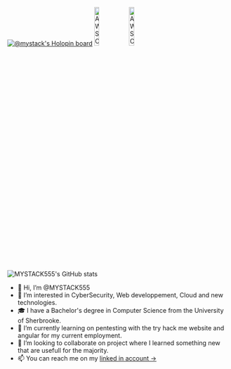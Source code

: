 [![@mystack's Holopin board](https://holopin.io/api/user/board?user=mystack)](https://holopin.io/@mystack)
<a href="https://www.credly.com/badges/7125ee44-0364-49c8-9e98-4b1fbc8095b6/public_url"><img src="https://images.credly.com/images/00634f82-b07f-4bbd-a6bb-53de397fc3a6/image.png" alt="AWS Cloud Practitioner Certification Badge" class="badge-img" style="width: 15%;"></a>
<a href="https://www.credly.com/badges/0b571113-93a6-4f5a-9c70-1aa53f030698/public_url"><img src="https://images.credly.com/images/b9feab85-1a43-4f6c-99a5-631b88d5461b/image.png" alt="AWS Certified Developer – Associate Badge" class="badge-img" style="width: 15%;"></a>

![MYSTACK555's GitHub stats](https://github-readme-stats.vercel.app/api?username=MYSTACK555&show_icons=true&theme=shadow_red)

- 👋 Hi, I’m @MYSTACK555
- 👀 I’m interested in CyberSecurity, Web developpement, Cloud and new technologies.
- 🎓 I have a Bachelor's degree in Computer Science from the University of Sherbrooke.
- 🌱 I’m currently learning on pentesting with the try hack me website and angular for my current employment.
- 💞️ I’m looking to collaborate on project where I learned something new that are usefull for the majority.
- 📫 You can reach me on my [linked in account ->](https://www.linkedin.com/in/michael-labrecque-4418551b6)
